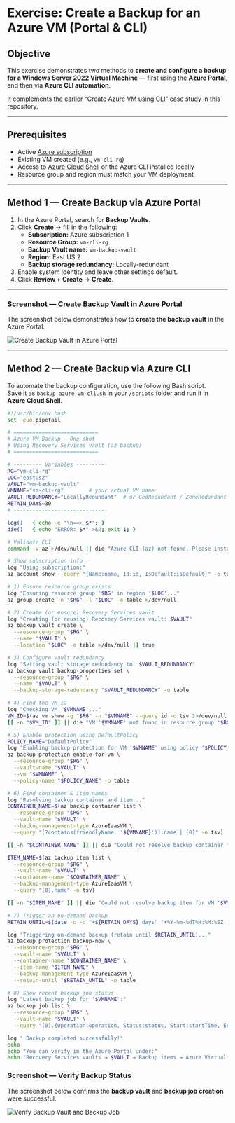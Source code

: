# Exercise: Create a Backup for an Azure VM (Portal & CLI)

## Objective
This exercise demonstrates two methods to **create and configure a backup for a Windows Server 2022 Virtual Machine** — first using the **Azure Portal**, and then via **Azure CLI automation**.

It complements the earlier “Create Azure VM using CLI” case study in this repository.

---

## Prerequisites
- Active [Azure subscription](https://portal.azure.com)
- Existing VM created (e.g., `vm-cli-rg`)
- Access to [Azure Cloud Shell](https://shell.azure.com) or the Azure CLI installed locally
- Resource group and region must match your VM deployment

---

## Method 1 — Create Backup via Azure Portal

1. In the Azure Portal, search for **Backup Vaults**.  
2. Click **Create** → fill in the following:
   - **Subscription:** Azure subscription 1  
   - **Resource Group:** `vm-cli-rg`  
   - **Backup Vault name:** `vm-backup-vault`  
   - **Region:** East US 2  
   - **Backup storage redundancy:** Locally-redundant  
3. Enable system identity and leave other settings default.  
4. Click **Review + Create** → **Create**.

---

### Screenshot — Create Backup Vault in Azure Portal
The screenshot below demonstrates how to **create the backup vault** in the Azure Portal.

![Create Backup Vault in Azure Portal](../images/12.Create-Backup.png)

---

## Method 2 — Create Backup via Azure CLI

To automate the backup configuration, use the following Bash script.  
Save it as `backup-azure-vm-cli.sh` in your `/scripts` folder and run it in **Azure Cloud Shell**.

```bash
#!/usr/bin/env bash
set -euo pipefail

# ===========================
# Azure VM Backup – One-shot
# Using Recovery Services vault (az backup)
# ===========================

# --------- Variables ----------
RG="vm-cli-rg"
LOC="eastus2"
VAULT="vm-backup-vault"
VMNAME="vm-cli-rg"        # your actual VM name
VAULT_REDUNDANCY="LocallyRedundant"  # or GeoRedundant / ZoneRedundant
RETAIN_DAYS=30
# ------------------------------

log()   { echo -e "\n==> $*"; }
die()   { echo "ERROR: $*" >&2; exit 1; }

# Validate CLI
command -v az >/dev/null || die "Azure CLI (az) not found. Please install Azure CLI."

# Show subscription info
log "Using subscription:"
az account show --query "{Name:name, Id:id, IsDefault:isDefault}" -o table || die "Not logged in. Run: az login"

# 1) Ensure resource group exists
log "Ensuring resource group '$RG' in region '$LOC'..."
az group create -n "$RG" -l "$LOC" -o table >/dev/null

# 2) Create (or ensure) Recovery Services vault
log "Creating (or reusing) Recovery Services vault: $VAULT"
az backup vault create \
  --resource-group "$RG" \
  --name "$VAULT" \
  --location "$LOC" -o table >/dev/null || true

# 3) Configure vault redundancy
log "Setting vault storage redundancy to: $VAULT_REDUNDANCY"
az backup vault backup-properties set \
  --resource-group "$RG" \
  --name "$VAULT" \
  --backup-storage-redundancy "$VAULT_REDUNDANCY" -o table

# 4) Find the VM ID
log "Checking VM '$VMNAME'..."
VM_ID=$(az vm show -g "$RG" -n "$VMNAME" --query id -o tsv 2>/dev/null || true)
[[ -n "$VM_ID" ]] || die "VM '$VMNAME' not found in resource group '$RG'."

# 5) Enable protection using DefaultPolicy
POLICY_NAME="DefaultPolicy"
log "Enabling backup protection for VM '$VMNAME' using policy '$POLICY_NAME'..."
az backup protection enable-for-vm \
  --resource-group "$RG" \
  --vault-name "$VAULT" \
  --vm "$VMNAME" \
  --policy-name "$POLICY_NAME" -o table

# 6) Find container & item names
log "Resolving backup container and item..."
CONTAINER_NAME=$(az backup container list \
  --resource-group "$RG" \
  --vault-name "$VAULT" \
  --backup-management-type AzureIaasVM \
  --query "[?contains(friendlyName, '${VMNAME}')].name | [0]" -o tsv)

[[ -n "$CONTAINER_NAME" ]] || die "Could not resolve backup container for VM '$VMNAME'."

ITEM_NAME=$(az backup item list \
  --resource-group "$RG" \
  --vault-name "$VAULT" \
  --container-name "$CONTAINER_NAME" \
  --backup-management-type AzureIaasVM \
  --query "[0].name" -o tsv)

[[ -n "$ITEM_NAME" ]] || die "Could not resolve backup item for VM '$VMNAME'."

# 7) Trigger an on-demand backup
RETAIN_UNTIL=$(date -u -d "+${RETAIN_DAYS} days" '+%Y-%m-%dT%H:%M:%SZ' 2>/dev/null || date -u -v+${RETAIN_DAYS}d '+%Y-%m-%dT%H:%M:%SZ')

log "Triggering on-demand backup (retain until $RETAIN_UNTIL)..."
az backup protection backup-now \
  --resource-group "$RG" \
  --vault-name "$VAULT" \
  --container-name "$CONTAINER_NAME" \
  --item-name "$ITEM_NAME" \
  --backup-management-type AzureIaasVM \
  --retain-until "$RETAIN_UNTIL" -o table

# 8) Show recent backup job status
log "Latest backup job for '$VMNAME':"
az backup job list \
  --resource-group "$RG" \
  --vault-name "$VAULT" \
  --query "[0].{Operation:operation, Status:status, Start:startTime, End:endTime}" -o table

log " Backup completed successfully!"
echo
echo "You can verify in the Azure Portal under:"
echo "Recovery Services vaults → $VAULT → Backup items → Azure Virtual Machine → $VMNAME"
```
### Screenshot — Verify Backup Status
The screenshot below confirms the **backup vault** and **backup job creation** were successful.

![Verify Backup Vault and Backup Job](../images/13.Verify-Deployment-in-the-Azure-Portal.png)

